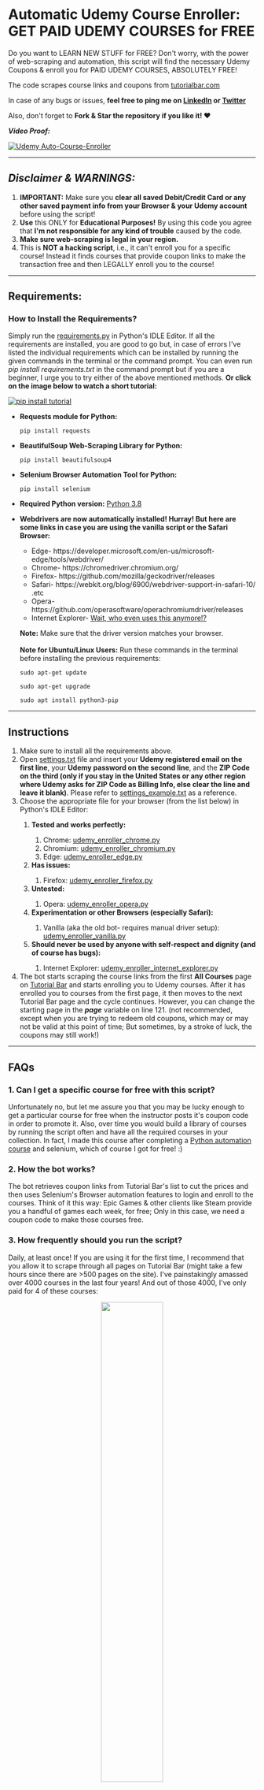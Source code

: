 # Automatic Udemy Course Enroller: GET PAID UDEMY COURSES for FREE
Do you want to LEARN NEW STUFF for FREE? Don't worry, with the power of web-scraping and automation, this script will find the necessary Udemy Coupons &amp; enroll you for PAID UDEMY COURSES, ABSOLUTELY FREE!

The code scrapes course links and coupons from [tutorialbar.com](https://tutorialbar.com)

In case of any bugs or issues, **feel free to ping me on [LinkedIn](https://www.linkedin.com/in/aapatre/) or [Twitter](https://twitter.com/Antariksh_Patre)**

Also, don't forget to **Fork & Star the repository if you like it! ❤**

***Video Proof:***

[![Udemy Auto-Course-Enroller](https://img.youtube.com/vi/IW8CCtv2k2A/0.jpg)](https://www.youtube.com/watch?v=IW8CCtv2k2A "GET PAID UDEMY Courses for FREE, Automatically with this Python Script!")

---

## ***Disclaimer & WARNINGS:***</br>
1. **IMPORTANT:** Make sure you **clear all saved Debit/Credit Card or any other saved payment info from your Browser & your Udemy account** before using the script!</br>
2. **Use** this ONLY for **Educational Purposes!** By using this code you agree that **I'm not responsible for any kind of trouble** caused by the code.</br>
3. **Make sure web-scraping is legal in your region.**</br>
4. This is **NOT a hacking script**, i.e., it can't enroll you for a specific course! Instead it finds courses that provide coupon links to make the transaction free and then LEGALLY enroll you to the course!</br>

---

## Requirements:

### How to Install the Requirements?
Simply run the <a href="">requirements.py</a> in Python's IDLE Editor. If all the requirements are installed, you are good to go but, in case of errors I've listed the individual requirements which can be installed by running the given commands in the terminal or the command prompt. You can even run <em>pip install requirements.txt</em> in the command prompt but if you are a beginner, I urge you to try either of the above mentioned methods. **Or click on the image below to watch a short tutorial:**

[![pip install tutorial](http://i3.ytimg.com/vi/bij66_Jtoqs/maxresdefault.jpg)](https://www.youtube.com/watch?v=bij66_Jtoqs "Tutorial to install Python Modules with pip")

<ul>
  <strong><li>Requests module for Python:</li></strong>
<pre><code>pip install requests</code></pre>

<strong><li>BeautifulSoup Web-Scraping Library for Python:</li></strong>
<pre><code>pip install beautifulsoup4</code></pre>

<strong><li>Selenium Browser Automation Tool  for Python:</li></strong>
<pre><code>pip install selenium</code></pre>

<strong><li>Required Python version:</strong> [Python 3.8](https://www.python.org/downloads/release/python-380/)</li>

<strong><li>Webdrivers are now automatically installed! Hurray! But here are some links in case you are using the vanilla script or the Safari Browser:</strong> 
<ul>
  <li>Edge- https://developer.microsoft.com/en-us/microsoft-edge/tools/webdriver/</li>
  <li>Chrome- https://chromedriver.chromium.org/</li>
  <li>Firefox- https://github.com/mozilla/geckodriver/releases</li>
  <li>Safari- https://webkit.org/blog/6900/webdriver-support-in-safari-10/ .etc</li>
  <li>Opera- https://github.com/operasoftware/operachromiumdriver/releases</li>
  <li>Internet Explorer- <a href='https://www.selenium.dev/downloads/'>Wait, who even uses this anymore!?</a></li>
</ul>

<strong>Note:</strong> Make sure that the driver version matches your browser. <br /> <br />
<strong>Note for Ubuntu/Linux Users:</strong> Run these commands in the terminal before installing the previous requirements: </br>
<pre><code>sudo apt-get update</code></pre>
<pre><code>sudo apt-get upgrade</code></pre>
<pre><code>sudo apt install python3-pip</code></pre></li>
</ul>

---

## Instructions
<ol>
  <li>Make sure to install all the requirements above.</li>
  <li>Open <a href="https://github.com/aapatre/Automatic-Udemy-Course-Enroller-GET-PAID-UDEMY-COURSES-for-FREE/blob/master/settings.txt">settings.txt</a> file and insert your <strong>Udemy registered email on the first line</strong>, your <strong>Udemy password on the second line</strong>, and the <strong>ZIP Code on the third (only if you stay in the United States or any other region where Udemy asks for ZIP Code as Billing Info, else clear the line and leave it blank)</strong>. Please refer to <a href="https://github.com/aapatre/Automatic-Udemy-Course-Enroller-GET-PAID-UDEMY-COURSES-for-FREE/blob/master/settings_example.txt">settings_example.txt</a> as a reference.</li>
  <li>Choose the appropriate file for your browser (from the list below) in Python's IDLE Editor: </li>
  <ol>
    <li><strong>Tested and works perfectly: </strong></li>
    <ol>
      <li>Chrome: <a href="https://github.com/aapatre/Automatic-Udemy-Course-Enroller-GET-PAID-UDEMY-COURSES-for-FREE/blob/master/udemy_enroller_chrome.py">udemy_enroller_chrome.py</a></li>
      <li>Chromium: <a href="https://github.com/aapatre/Automatic-Udemy-Course-Enroller-GET-PAID-UDEMY-COURSES-for-FREE/blob/master/udemy_enroller_chromium.py">udemy_enroller_chromium.py</a></li>
      <li>Edge: <a href="https://github.com/aapatre/Automatic-Udemy-Course-Enroller-GET-PAID-UDEMY-COURSES-for-FREE/blob/master/udemy_enroller_edge.py">udemy_enroller_edge.py</a></li>
    </ol>
    <li><strong>Has issues: </strong></li>
    <ol>
      <li>Firefox: <a href="https://github.com/aapatre/Automatic-Udemy-Course-Enroller-GET-PAID-UDEMY-COURSES-for-FREE/blob/master/udemy_enroller_firefox.py">udemy_enroller_firefox.py</a></li>
    </ol>
    <li><strong>Untested: </strong></li>
    <ol>
      <li>Opera: <a href="https://github.com/aapatre/Automatic-Udemy-Course-Enroller-GET-PAID-UDEMY-COURSES-for-FREE/blob/master/udemy_enroller_opera.py">udemy_enroller_opera.py</a></li>
    </ol>
    <li><strong>Experimentation or other Browsers (especially Safari):</strong></li>
    <ol><li>Vanilla (aka the old bot- requires manual driver setup): <a href="https://github.com/aapatre/Automatic-Udemy-Course-Enroller-GET-PAID-UDEMY-COURSES-for-FREE/blob/master/udemy_enroller_vanilla.py">udemy_enroller_vanilla.py</a></li></ol>
    <li><strong>Should never be used by anyone with self-respect and dignity (and of course has bugs):</strong></li>
    <ol><li>Internet Explorer: <a href="https://github.com/aapatre/Automatic-Udemy-Course-Enroller-GET-PAID-UDEMY-COURSES-for-FREE/blob/master/udemy_enroller_internet_explorer.py">udemy_enroller_internet_explorer.py</a></li></ol>
  </ol>
  <li>The bot starts scraping the course links from the first <strong>All Courses</strong> page on <a href='https://www.tutorialbar.com/all-courses/page/1'>Tutorial Bar</a> and starts enrolling you to Udemy courses. After it has enrolled you to courses from the first page, it then moves to the next Tutorial Bar page and the cycle continues. However, you can change the starting page in the <strong><em>page</em></strong> variable on line 121. (not recommended, except when you are trying to redeem old coupons, which may or may not be valid at this point of time; But sometimes, by a stroke of luck, the coupons may still work!)</li>
</ol>

---

## FAQs

### 1. Can I get a specific course for free with this script?
Unfortunately no, but let me assure you that you may be lucky enough to get a particular course for free when the instructor posts it's coupon code in order to promote it. Also, over time you would build a library of courses by running the script often and have all the required courses in your collection. In fact, I made this course after completing a [Python automation course](https://www.udemy.com/course/automate/) and selenium, which of course I got for free! :)

### 2. How the bot works?
The bot retrieves coupon links from Tutorial Bar's list to cut the prices and then uses Selenium's Browser automation features to login and enroll to the courses. Think of it this way: Epic Games & other clients like Steam provide you a handful of games each week, for free; Only in this case, we need a coupon code to make those courses free. 

### 3. How frequently should you run the script?
Daily, at least once! If you are using it for the first time, I recommend that you allow it to scrape through all pages on Tutorial Bar (might take a few hours since there are >500 pages on the site). I've painstakingly amassed over 4000 courses in the last four years! And out of those 4000, I've only paid for 4 of these courses:
<p align="center"><img src="https://i.imgur.com/p79IcDJ.png" width= 50%; height= 50%; /><p>

So, a mere **0.001%** of courses are **actually paid** in my collection! Thankfully, you can get more than what I gathered in 4 years, in a matter of weeks! 🙌🏻

### 4. Why did I create this?
It used to be my daily habit to redeem courses and it was an extremely tedious task that took around 15 minutes, for 10 courses. And then I suddenly got the idea to automate it, after I found the automation course mentioned above. I bet, it will save your precious time too! :)

### 5. "Udemy has detected that I'm using automation tools to browse the website! What should I do?"
<p align="center"><kbd><img src="https://i.imgur.com/pwseilE.jpg" /></kbd></p>
Relax! This happens when you run the script several times in a short interval of time. Solve the captcha, close the browser and the webdriver, and simply re-run the bot. Easy peasy lemon squeezy! 🍋🙃 <br /><br />
<p align="center"><kbd><img src="https://i.imgur.com/yMYtOUK.jpg" /></kbd></p>

### 6. The code compiles successfully but it's taking too long to work! IS there any way to fix that?
Since we are heavily dependent on a third-party site to retrieve coupons links, there may be issues when the site is down. Needless to mention the connectivity issues too. If everything is working fine, you can see the courses being retrieved in the Python console/shell, which may take a while.

### 7. Which is the best way to run the script?
It is highly recommended to run the script using Python's IDLE IDE. <br />
**Pro-tip:** Create a batch file, to launch the script instantly, using these instructions: https://datatofish.com/batch-python-script/

---


